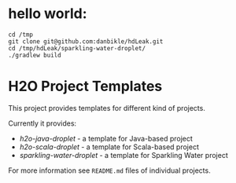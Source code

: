hello world:
============

    cd /tmp
    git clone git@github.com:danbikle/hdLeak.git
    cd /tmp/hdLeak/sparkling-water-droplet/
    ./gradlew build


H2O Project Templates
=====================

This project provides templates for different
kind of projects.

Currently it provides:
  * _h2o-java-droplet_ - a template for Java-based project
  * _h2o-scala-droplet_ - a template for Scala-based project
  * _sparkling-water-droplet_ - a template for Sparkling Water project

For more information see `README.md` files of individual projects.

